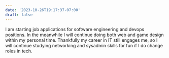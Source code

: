 ```yaml
---
date: '2023-10-26T19:17:37-07:00'
draft: false
---
```

I am starting job applications for software engineering and devops positions. In the meanwhile I will continue doing both web and game design within my personal time. Thankfully my career in IT still engages me, so I will continue studying networking and sysadmin skills for fun if I do change roles in tech.
